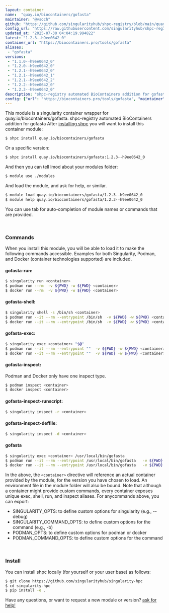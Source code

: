 ```yaml
---
layout: container
name:  "quay.io/biocontainers/gofasta"
maintainer: "@vsoch"
github: "https://github.com/singularityhub/shpc-registry/blob/main/quay.io/biocontainers/gofasta/container.yaml"
config_url: "https://raw.githubusercontent.com/singularityhub/shpc-registry/main/quay.io/biocontainers/gofasta/container.yaml"
updated_at: "2025-07-30 04:04:19.994822"
latest: "1.2.3--h9ee0642_0"
container_url: "https://biocontainers.pro/tools/gofasta"
aliases:
 - "gofasta"
versions:
 - "1.1.0--h9ee0642_0"
 - "1.2.0--h9ee0642_0"
 - "1.2.1--h9ee0642_0"
 - "1.2.1--h9ee0642_1"
 - "1.2.1--h9ee0642_2"
 - "1.2.2--h9ee0642_0"
 - "1.2.3--h9ee0642_0"
description: "shpc-registry automated BioContainers addition for gofasta"
config: {"url": "https://biocontainers.pro/tools/gofasta", "maintainer": "@vsoch", "description": "shpc-registry automated BioContainers addition for gofasta", "latest": {"1.2.3--h9ee0642_0": "sha256:434505a4e533c5053c016a8ed6ff5a1d4e6aa656bf92e9a2b3d2827bddcd99e4"}, "tags": {"1.1.0--h9ee0642_0": "sha256:4806770f97a5054f5be40996e9dc13ba1b2882628869ecbd3152075252720091", "1.2.0--h9ee0642_0": "sha256:8e6ea023c629b5f7b618cc381c4e2b81ed147642b2d59cfe9bdf3c535ac7cf8a", "1.2.1--h9ee0642_0": "sha256:8b6fd4d2030a6cad3fe34a6154a9e0ef13073704882d6381586bb142c4d780ef", "1.2.1--h9ee0642_1": "sha256:ff90997a6c017c2842a445a1c069a46c92655df31898ed5ff7854b26c6d7798d", "1.2.1--h9ee0642_2": "sha256:a13e8fb4358ba28a1cf1a09d9667b17591f62292e0b50a3693d48015c4997ea8", "1.2.2--h9ee0642_0": "sha256:0d63964d803a7e0235cd0832f0a11cbde0a657da0780f812772e757417d93868", "1.2.3--h9ee0642_0": "sha256:434505a4e533c5053c016a8ed6ff5a1d4e6aa656bf92e9a2b3d2827bddcd99e4"}, "docker": "quay.io/biocontainers/gofasta", "aliases": {"gofasta": "/usr/local/bin/gofasta"}}
---
```


This module is a singularity container wrapper for quay.io/biocontainers/gofasta.
shpc-registry automated BioContainers addition for gofasta
After [installing shpc](#install) you will want to install this container module:


```bash
$ shpc install quay.io/biocontainers/gofasta
```

Or a specific version:

```bash
$ shpc install quay.io/biocontainers/gofasta:1.2.3--h9ee0642_0
```

And then you can tell lmod about your modules folder:

```bash
$ module use ./modules
```

And load the module, and ask for help, or similar.

```bash
$ module load quay.io/biocontainers/gofasta/1.2.3--h9ee0642_0
$ module help quay.io/biocontainers/gofasta/1.2.3--h9ee0642_0
```

You can use tab for auto-completion of module names or commands that are provided.

<br>

### Commands

When you install this module, you will be able to load it to make the following commands accessible.
Examples for both Singularity, Podman, and Docker (container technologies supported) are included.

#### gofasta-run:

```bash
$ singularity run <container>
$ podman run --rm  -v ${PWD} -w ${PWD} <container>
$ docker run --rm  -v ${PWD} -w ${PWD} <container>
```

#### gofasta-shell:

```bash
$ singularity shell -s /bin/sh <container>
$ podman run --it --rm --entrypoint /bin/sh  -v ${PWD} -w ${PWD} <container>
$ docker run --it --rm --entrypoint /bin/sh  -v ${PWD} -w ${PWD} <container>
```

#### gofasta-exec:

```bash
$ singularity exec <container> "$@"
$ podman run --it --rm --entrypoint ""  -v ${PWD} -w ${PWD} <container> "$@"
$ docker run --it --rm --entrypoint ""  -v ${PWD} -w ${PWD} <container> "$@"
```

#### gofasta-inspect:

Podman and Docker only have one inspect type.

```bash
$ podman inspect <container>
$ docker inspect <container>
```

#### gofasta-inspect-runscript:

```bash
$ singularity inspect -r <container>
```

#### gofasta-inspect-deffile:

```bash
$ singularity inspect -d <container>
```


#### gofasta

```bash
$ singularity exec <container> /usr/local/bin/gofasta
$ podman run --it --rm --entrypoint /usr/local/bin/gofasta   -v ${PWD} -w ${PWD} <container> -c " $@"
$ docker run --it --rm --entrypoint /usr/local/bin/gofasta   -v ${PWD} -w ${PWD} <container> -c " $@"
```



In the above, the `<container>` directive will reference an actual container provided
by the module, for the version you have chosen to load. An environment file in the
module folder will also be bound. Note that although a container
might provide custom commands, every container exposes unique exec, shell, run, and
inspect aliases. For anycommands above, you can export:

 - SINGULARITY_OPTS: to define custom options for singularity (e.g., --debug)
 - SINGULARITY_COMMAND_OPTS: to define custom options for the command (e.g., -b)
 - PODMAN_OPTS: to define custom options for podman or docker
 - PODMAN_COMMAND_OPTS: to define custom options for the command

<br>

### Install

You can install shpc locally (for yourself or your user base) as follows:

```bash
$ git clone https://github.com/singularityhub/singularity-hpc
$ cd singularity-hpc
$ pip install -e .
```

Have any questions, or want to request a new module or version? [ask for help!](https://github.com/singularityhub/singularity-hpc/issues)